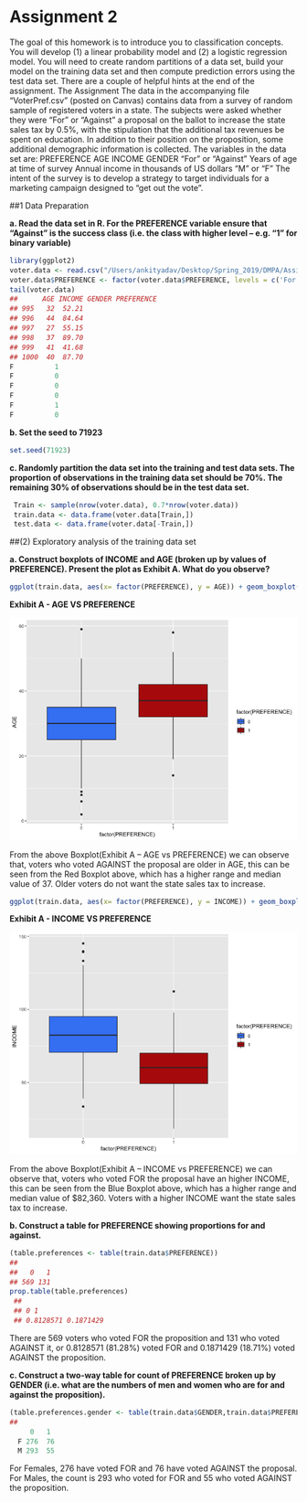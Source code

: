 # Assignment 2

The goal of this homework is to introduce you to classification concepts. You will develop (1) a linear probability model and (2) a logistic regression model. You will need to create random partitions of a data set, build your model on the training data set and then compute prediction errors using the test data set. There are a couple of helpful hints at the end of the assignment.
The Assignment
The data in the accompanying file “VoterPref.csv” (posted on Canvas) contains data from a survey of random sample of registered voters in a state. The subjects were asked whether they were “For” or “Against” a proposal on the ballot to increase the state sales tax by 0.5%, with the stipulation that the additional tax revenues be spent on education. In addition to their position on the proposition, some additional demographic information is collected. The variables in the data set are:
PREFERENCE AGE
INCOME GENDER
“For” or “Against”
Years of age at time of survey
Annual income in thousands of US dollars “M” or “F”
The intent of the survey is to develop a strategy to target individuals for a marketing campaign designed to “get out the vote”.

##1 Data Preparation

**a. Read the data set in R. For the PREFERENCE variable ensure that “Against” is the success class (i.e. the
class with higher level – e.g. “1” for binary variable)**

```R
library(ggplot2)
voter.data <- read.csv("/Users/ankityadav/Desktop/Spring_2019/DMPA/Assignments/Assi gnment 2/VoterPref.csv")
voter.data$PREFERENCE <- factor(voter.data$PREFERENCE, levels = c('For','Against')) voter.data$PREFERENCE <- as.numeric(voter.data$PREFERENCE)-1 # As values are factor ed as 1 and 2
tail(voter.data)
##      AGE INCOME GENDER PREFERENCE
## 995   32  52.21
## 996   44  84.64
## 997   27  55.15
## 998   37  89.70
## 999   41  41.68
## 1000  40  87.70
F          1
F          0
F          0
F          0
F          1
F          0
```

**b. Set the seed to 71923**

```R
set.seed(71923)
```

**c. Randomly partition the data set into the training and test data sets. The proportion of observations in
the training data set should be 70%. The remaining 30% of observations should be in the test data set.**

```R
 Train <- sample(nrow(voter.data), 0.7*nrow(voter.data))
 train.data <- data.frame(voter.data[Train,])
 test.data <- data.frame(voter.data[-Train,])
```

##(2) Exploratory analysis of the training data set

**a. Construct boxplots of INCOME and AGE (broken up by values of PREFERENCE). Present the plot as
Exhibit A. What do you observe?**

```R
ggplot(train.data, aes(x= factor(PREFERENCE), y = AGE)) + geom_boxplot(aes(fill=factor (PREFERENCE))) + scale_fill_manual(values=c("#4286f4", "#b71c0b")) + xlab("PREFERENCE" ) + ylab("AGE")
```
**Exhibit A - AGE VS PREFERENCE**

![alt_text](https://github.com/ankity09/R-programming/blob/master/Data_Mining_Assignments/Assignment_Images/Assignment2_2_a.png)

From the above Boxplot(Exhibit A – AGE vs PREFERENCE) we can observe that, voters who voted AGAINST the proposal are older in AGE, this can be seen from the Red Boxplot above, which has a higher range and median value of 37. Older voters do not want the state sales tax to increase.

```R
ggplot(train.data, aes(x= factor(PREFERENCE), y = INCOME)) + geom_boxplot(aes(fill= factor(PREFERENCE))) + scale_fill_manual(values=c("#4286f4", "#b71c0b")) + xlab("PR EFERENCE") + ylab("INCOME")
```

**Exhibit A - INCOME VS PREFERENCE**

![alt_text](https://github.com/ankity09/R-programming/blob/master/Data_Mining_Assignments/Assignment_Images/Assignment2_2_a1.png)

From the above Boxplot(Exhibit A – INCOME vs PREFERENCE) we can observe that, voters who voted FOR the proposal have an higher INCOME, this can be seen from the Blue Boxplot above, which has a higher range and median value of $82,360. Voters with a higher INCOME want the state sales tax to increase.

**b. Construct a table for PREFERENCE showing proportions for and against.**

```R
(table.preferences <- table(train.data$PREFERENCE))
##
##   0   1
## 569 131
prop.table(table.preferences)
 ##
 ## 0 1
 ## 0.8128571 0.1871429
```

There are 569 voters who voted FOR the proposition and 131 who voted AGAINST it, or 0.8128571 (81.28%) voted FOR and 0.1871429 (18.71%) voted AGAINST the proposition.

**c. Construct a two-way table for count of PREFERENCE broken up by GENDER (i.e. what are the numbers of men and women who are for and against the proposition).**

```R
(table.preferences.gender <- table(train.data$GENDER,train.data$PREFERENCE))
##
     0   1
  F 276  76
  M 293  55
```

For Females, 276 have voted FOR and 76 have voted AGAINST the proposal. For Males, the count is 293 who voted for FOR and 55 who voted AGAINST the proposition.
